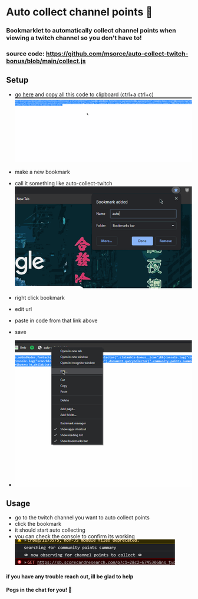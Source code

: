 # Auto collect channel points 🦥
### Bookmarklet to automatically collect channel points when viewing a twitch channel so you don't have to!

### source code: https://github.com/msorce/auto-collect-twitch-bonus/blob/main/collect.js

## Setup
- go [here](https://raw.githubusercontent.com/msorce/auto-collect-twitch-bonus/main/collect.min.js) and copy all this code to clipboard (ctrl+a ctrl+c)<br>
![copy to clipboard](https://github.com/msorce/auto-collect-twitch-bonus/blob/main/readme-assets/select-all.gif?raw=true)

- make a new bookmark
- call it something like auto-collect-twitch <br>
![make new bookmark](https://github.com/msorce/auto-collect-twitch-bonus/blob/main/readme-assets/bookmark.gif?raw=true)

- right click bookmark
- edit url
- paste in code from that link above
- save<br>
- ![edit url](https://github.com/msorce/auto-collect-twitch-bonus/blob/main/readme-assets/edit-url.gif?raw=true)

## Usage
- go to the twitch channel you want to auto collect points 
- click the bookmark
- it should start auto collecting
- you can check the console to confirm its working <br>
![console confirmation](https://github.com/msorce/auto-collect-twitch-bonus/blob/main/readme-assets/console.PNG?raw=true) <br>

#### if you have any trouble reach out, ill be glad to help
#### Pogs in the chat for you! 🙌
